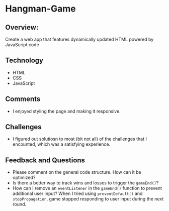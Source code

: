 # Hangman-Game


## Overview: 
Create a web app that features dynamically updated HTML powered by JavaScript code

## Technology 
* HTML
* CSS
* JavaScript

## Comments
* I enjoyed styling the page and making it responsive.  


## Challenges
* I figured out solutiosn to most (bit not all) of the challenges that I encounted, which was a satisfying experience. 

## Feedback and Questions
* Please comment on the general code structure. How can it be optimized?
* Is there a better way to track wins and losses to trigger the `gameEnd()`?
* How can I remove an `eventListener` in the `gameEnd()` function to prevent additional user input? When I tried using `preventDefault()` and `stopPropagation`, game stopped responding to user input during the next round. 